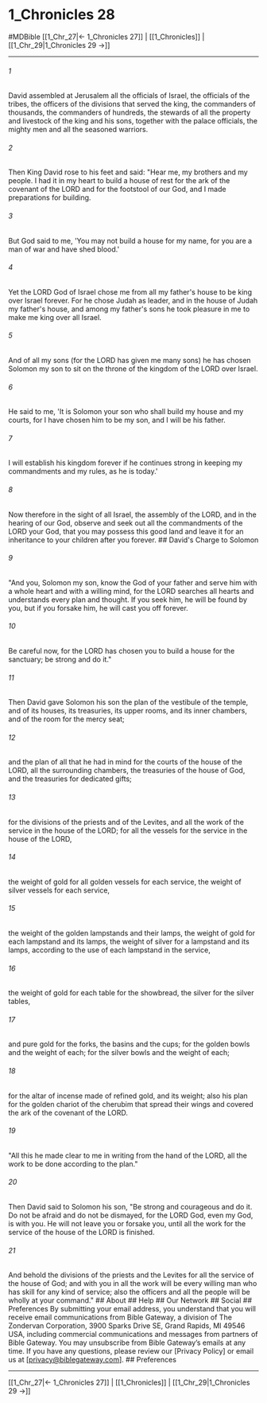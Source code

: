 # 1_Chronicles 28
#MDBible
[[1_Chr_27|← 1_Chronicles 27]] | [[1_Chronicles]] | [[1_Chr_29|1_Chronicles 29 →]]

***






###### 1 


David assembled at Jerusalem all the officials of Israel, the officials of the tribes, the officers of the divisions that served the king, the commanders of thousands, the commanders of hundreds, the stewards of all the property and livestock of the king and his sons, together with the palace officials, the mighty men and all the seasoned warriors. 





###### 2 


Then King David rose to his feet and said: "Hear me, my brothers and my people. I had it in my heart to build a house of rest for the ark of the covenant of the LORD and for the footstool of our God, and I made preparations for building. 





###### 3 


But God said to me, 'You may not build a house for my name, for you are a man of war and have shed blood.' 





###### 4 


Yet the LORD God of Israel chose me from all my father's house to be king over Israel forever. For he chose Judah as leader, and in the house of Judah my father's house, and among my father's sons he took pleasure in me to make me king over all Israel. 





###### 5 


And of all my sons (for the LORD has given me many sons) he has chosen Solomon my son to sit on the throne of the kingdom of the LORD over Israel. 





###### 6 


He said to me, 'It is Solomon your son who shall build my house and my courts, for I have chosen him to be my son, and I will be his father. 





###### 7 


I will establish his kingdom forever if he continues strong in keeping my commandments and my rules, as he is today.' 





###### 8 


Now therefore in the sight of all Israel, the assembly of the LORD, and in the hearing of our God, observe and seek out all the commandments of the LORD your God, that you may possess this good land and leave it for an inheritance to your children after you forever. ## David's Charge to Solomon 





###### 9 


"And you, Solomon my son, know the God of your father and serve him with a whole heart and with a willing mind, for the LORD searches all hearts and understands every plan and thought. If you seek him, he will be found by you, but if you forsake him, he will cast you off forever. 





###### 10 


Be careful now, for the LORD has chosen you to build a house for the sanctuary; be strong and do it." 





###### 11 


Then David gave Solomon his son the plan of the vestibule of the temple, and of its houses, its treasuries, its upper rooms, and its inner chambers, and of the room for the mercy seat; 





###### 12 


and the plan of all that he had in mind for the courts of the house of the LORD, all the surrounding chambers, the treasuries of the house of God, and the treasuries for dedicated gifts; 





###### 13 


for the divisions of the priests and of the Levites, and all the work of the service in the house of the LORD; for all the vessels for the service in the house of the LORD, 





###### 14 


the weight of gold for all golden vessels for each service, the weight of silver vessels for each service, 





###### 15 


the weight of the golden lampstands and their lamps, the weight of gold for each lampstand and its lamps, the weight of silver for a lampstand and its lamps, according to the use of each lampstand in the service, 





###### 16 


the weight of gold for each table for the showbread, the silver for the silver tables, 





###### 17 


and pure gold for the forks, the basins and the cups; for the golden bowls and the weight of each; for the silver bowls and the weight of each; 





###### 18 


for the altar of incense made of refined gold, and its weight; also his plan for the golden chariot of the cherubim that spread their wings and covered the ark of the covenant of the LORD. 





###### 19 


"All this he made clear to me in writing from the hand of the LORD, all the work to be done according to the plan." 





###### 20 


Then David said to Solomon his son, "Be strong and courageous and do it. Do not be afraid and do not be dismayed, for the LORD God, even my God, is with you. He will not leave you or forsake you, until all the work for the service of the house of the LORD is finished. 





###### 21 


And behold the divisions of the priests and the Levites for all the service of the house of God; and with you in all the work will be every willing man who has skill for any kind of service; also the officers and all the people will be wholly at your command." ## About ## Help ## Our Network ## Social ## Preferences By submitting your email address, you understand that you will receive email communications from Bible Gateway, a division of The Zondervan Corporation, 3900 Sparks Drive SE, Grand Rapids, MI 49546 USA, including commercial communications and messages from partners of Bible Gateway. You may unsubscribe from Bible Gateway&rsquo;s emails at any time. If you have any questions, please review our [Privacy Policy] or email us at [privacy@biblegateway.com]. ## Preferences

***

[[1_Chr_27|← 1_Chronicles 27]] | [[1_Chronicles]] | [[1_Chr_29|1_Chronicles 29 →]]

